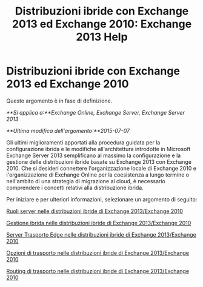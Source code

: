 ﻿---
title: 'Distribuzioni ibride con Exchange 2013 ed Exchange 2010: Exchange 2013 Help'
TOCTitle: Distribuzioni ibride con Exchange 2013 ed Exchange 2010
ms:assetid: f865ee1e-ecad-468b-9497-357895900d33
ms:mtpsurl: https://technet.microsoft.com/it-it/library/Dn393967(v=EXCHG.150)
ms:contentKeyID: 59634765
ms.date: 01/10/2018
mtps_version: v=EXCHG.150
ms.translationtype: HT
---

# Distribuzioni ibride con Exchange 2013 ed Exchange 2010

Questo argomento è in fase di definizione.  

_**Si applica a:**Exchange Online, Exchange Server, Exchange Server 2013_

_**Ultima modifica dell'argomento:**2015-07-07_

Gli ultimi miglioramenti apportati alla procedura guidata per la configurazione ibrida e le modifiche all'architettura introdotte in Microsoft Exchange Server 2013 semplificano al massimo la configurazione e la gestione delle distribuzioni ibride basate su Exchange 2013 con Exchange 2010. Che si desideri connettere l'organizzazione locale di Exchange 2010 e l'organizzazione di Exchange Online per la coesistenza a lungo termine o nell'ambito di una strategia di migrazione al cloud, è necessario comprendere i concetti relativi alla distribuzione ibrida.

Per iniziare e per ulteriori informazioni, selezionare un argomento di seguito:

[Ruoli server nelle distribuzioni ibride di Exchange 2013/Exchange 2010](server-roles-in-exchange-2013-exchange-2010-hybrid-deployments-exchange-2013-help.md)

[Gestione ibrida nelle distribuzioni ibride di Exchange 2013/Exchange 2010](hybrid-management-in-exchange-2013-exchange-2010-hybrid-deployments-exchange-2013-help.md)

[Server Trasporto Edge nelle distribuzioni ibride di Exchange 2013/Exchange 2010](edge-transport-servers-in-exchange-2013-exchange-2010-hybrid-deployments-exchange-2013-help.md)

[Opzioni di trasporto nelle distribuzioni ibride di Exchange 2013/Exchange 2010](transport-options-in-exchange-2013-exchange-2010-hybrid-deployments-exchange-2013-help.md)

[Routing di trasporto nelle distribuzioni ibride di Exchange 2013/Exchange 2010](transport-routing-in-exchange-2013-exchange-2010-hybrid-deployments-exchange-2013-help.md)

